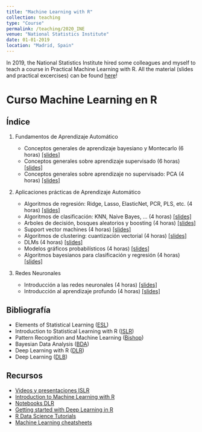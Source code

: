 ```yaml
---
title: "Machine Learning with R"
collection: teaching
type: "Course"
permalink: /teaching/2020_INE
venue: "National Statistics Institute"
date: 01-01-2019
location: "Madrid, Spain"
---
```


In 2019, the National Statistics Institute hired some colleagues and myself to teach a course in Practical Machine Learning with R.
All the material (slides and practical excercises) can be found [here](https://github.com/roinaveiro/curso-ml-R)!

# Curso Machine Learning en R

## Índice

 1. Fundamentos de Aprendizaje Automático
    * Conceptos generales de aprendizaje bayesiano y Montecarlo (6 horas) [[slides]](https://github.com/roinaveiro/curso-ml-R/blob/master/slides/01-bayes.pdf)
    * Conceptos generales sobre aprendizaje supervisado (6 horas) [[slides]](https://github.com/roinaveiro/curso-ml-R/blob/master/Rmd/02-supervised/02-supervised.html)
    * Conceptos generales sobre aprendizaje no supervisado: PCA (4 horas) [[slides]](https://github.com/roinaveiro/curso-ml-R/blob/master/Rmd/03-unsupervised/03-unsupervised.html)

 2. Aplicaciones prácticas de Aprendizaje Automático
    * Algoritmos de regresión: Ridge, Lasso, ElasticNet, PCR, PLS, etc. (4 horas) [[slides]](https://github.com/roinaveiro/curso-ml-R/blob/master/Rmd/04-regression/04-regression.html)
    * Algoritmos de clasificación: KNN, Naive Bayes, ... (4 horas) [[slides]](https://github.com/roinaveiro/curso-ml-R/blob/master/Rmd/05-classification/05-classification.html)
    * Arboles de decisión, bosques aleatorios y boosting (4 horas) [[slides]](https://github.com/roinaveiro/curso-ml-R/blob/master/Rmd/06-trees/06-trees.html)
    * Support vector machines (4 horas) [[slides]](https://github.com/roinaveiro/curso-ml-R/blob/master/Rmd/07-svm/07-svm.html)
    * Algoritmos de clustering: cuantización vectorial (4 horas) [[slides]](https://github.com/roinaveiro/curso-ml-R/blob/master/Rmd/08-clustering/08-clustering.html)
    * DLMs (4 horas) [[slides]](./slides/09-dlms.pdf)
    * Modelos gráficos probabilísticos (4 horas) [[slides]](https://github.com/roinaveiro/curso-ml-R/blob/master/Rmd/10-pgms/10-pgms.html)
    * Algoritmos bayesianos para clasificación y regresión (4 horas) [[slides]](https://github.com/roinaveiro/curso-ml-R/blob/master/Rmd/11-bayes/11-bayes.html)

 3. Redes Neuronales
    * Introducción a las redes neuronales (4 horas) [[slides]](https://github.com/roinaveiro/curso-ml-R/blob/master/Rmd/12-nn/12-nn.html)
    * Introducción al aprendizaje profundo (4 horas) [[slides]](https://github.com/roinaveiro/curso-ml-R/blob/master/Rmd/13-deep/13-deep.html)

## Bibliografía

 * Elements of Statistical Learning ([ESL](https://web.stanford.edu/~hastie/ElemStatLearn/))
 * Introduction to Statistical Learning with R ([ISLR](http://www-bcf.usc.edu/~gareth/ISL/))
 * Pattern Recognition and Machine Learning ([Bishop](https://www.microsoft.com/en-us/research/uploads/prod/2006/01/Bishop-Pattern-Recognition-and-Machine-Learning-2006.pdf))
 * Bayesian Data Analysis ([BDA](http://www.stat.columbia.edu/~gelman/book/))
 * Deep Learning with R ([DLR](https://www.manning.com/books/deep-learning-with-r))
 * Deep Learning ([DLB](https://www.deeplearningbook.org/))

## Recursos
  * [Videos y presentaciones ISLR](https://www.r-bloggers.com/in-depth-introduction-to-machine-learning-in-15-hours-of-expert-videos/)
  * [Introduction to Machine Learning with R](https://shirinsplayground.netlify.com/2018/06/intro_to_ml_workshop_heidelberg/)
  * [Notebooks DLR](https://github.com/jjallaire/deep-learning-with-r-notebooks)
  * [Getting started with Deep Learning in R](https://blog.rstudio.com/2018/09/12/getting-started-with-deep-learning-in-r/)
  * [R Data Science Tutorials](https://github.com/ujjwalkarn/DataScienceR)
  * [Machine Learning cheatsheets](https://stanford.edu/~shervine/teaching/cs-229/)
